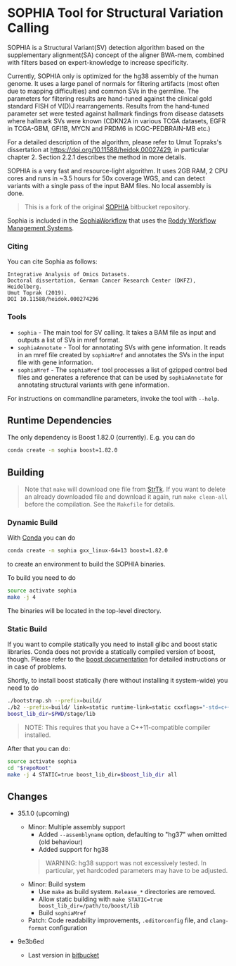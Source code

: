 # SOPHIA Tool for Structural Variation Calling

SOPHIA is a Structural Variant(SV) detection algorithm based on the supplementary alignment(SA) concept of the aligner BWA-mem, combined with filters based on expert-knowledge to increase specificity. 

Currently, SOPHIA only is optimized for the hg38 assembly of the human genome. 
It uses a large panel of normals for filtering artifacts (most often due to mapping difficulties) and common SVs in the germline.
The parameters for filtering results are hand-tuned against the clinical gold standard FISH of V(D)J rearrangements.
Results from the hand-tuned parameter set were tested against hallmark findings from disease datasets where hallmark SVs were known (CDKN2A in various TCGA datasets, EGFR in TCGA-GBM, GFI1B, MYCN and PRDM6 in ICGC-PEDBRAIN-MB etc.) 

For a detailed description of the algorithm, please refer to Umut Topraks's dissertation at https://doi.org/10.11588/heidok.00027429, in particular chapter 2. Section 2.2.1 describes the method in more details.

SOPHIA is a very fast and resource-light algorithm. It uses 2GB RAM, 2 CPU cores and runs in ~3.5 hours for 50x coverage WGS, and can detect variants with a single pass of the input BAM files. No local assembly is done.

> This is a fork of the original [SOPHIA](https://bitbucket.org/utoprak/sophia/src/master/) bitbucket repository.

Sophia is included in the [SophiaWorkflow](https://github.com/DKFZ-ODCF/SophiaWorkflow) that uses the [Roddy Workflow Management Systems](https://github.com/TheRoddyWMS/Roddy).


### Citing

You can cite Sophia as follows:

    Integrative Analysis of Omics Datasets.
    Doctoral dissertation, German Cancer Research Center (DKFZ), Heidelberg.
    Umut Toprak (2019).
    DOI 10.11588/heidok.000274296

### Tools

* `sophia` - The main tool for SV calling. It takes a BAM file as input and outputs a list of SVs in mref format.
* `sophiaAnnotate` - Tool for annotating SVs with gene information. It reads in an mref file created by `sophiaMref` and annotates the SVs in the input file with gene information.
* `sophiaMref` - The `sophiaMref` tool processes a list of gzipped control bed files and generates a reference that can be used by `sophiaAnnotate` for annotating structural variants with gene information.

For instructions on commandline parameters, invoke the tool with `--help`.

## Runtime Dependencies

The only dependency is Boost 1.82.0 (currently). E.g. you can do

```bash
conda create -n sophia boost=1.82.0
```

## Building

> Note that `make` will download one file from [StrTk](https://github.com/ArashPartow/strtk). If you want to delete an already downloaded file and download it again, run `make clean-all` before the compilation. See the `Makefile` for details.

### Dynamic Build

With [Conda](https://docs.conda.io/) you can do

```bash
conda create -n sophia gxx_linux-64=13 boost=1.82.0
```

to create an environment to build the SOPHIA binaries.

To build you need to do

```bash
source activate sophia
make -j 4
```

The binaries will be located in the top-level directory.


### Static Build

If you want to compile statically you need to install glibc and boost static libraries. Conda does not provide a statically compiled version of boost, though. Please refer to the [boost documentation]() for detailed instructions or in case of problems.

Shortly, to install boost statically (here without installing it system-wide) you need to do

```bash
./bootstrap.sh --prefix=build/
./b2 --prefix=build/ link=static runtime-link=static cxxflags="-std=c++11 -fPIC"
boost_lib_dir=$PWD/stage/lib
```

> NOTE: This requires that you have a C++11-compatible compiler installed.

After that you can do:

```bash
source activate sophia
cd "$repoRoot"
make -j 4 STATIC=true boost_lib_dir=$boost_lib_dir all
```

## Changes

* 35.1.0 (upcoming)
  * Minor: Multiple assembly support 
    * Added `--assemblyname` option, defaulting to "hg37" when omitted (old behaviour)
    * Added support for hg38
    > WARNING: hg38 support was not excessively tested. In particular, yet hardcoded parameters may have to be adjusted.
  * Minor: Build system
    * Use `make` as build system. `Release_*` directories are removed.
    * Allow static building with `make STATIC=true boost_lib_dir=/path/to/boost/lib`
    * Build `sophiaMref`
  * Patch: Code readability improvements, `.editorconfig` file, and `clang-format` configuration

* 9e3b6ed
  * Last version in [bitbucket](https://bitbucket.org/compbio_charite/sophia/src/master/)